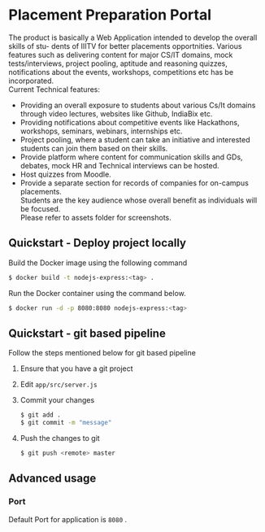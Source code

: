 # Placement Preparation Portal
The  product  is  basically  a  Web  Application  intended  to  develop  the  overall  skills  of  stu-
dents of IIITV for better placements opportnities. Various features such as delivering content for major CS/IT domains, mock tests/interviews, project pooling, aptitude and reasoning quizzes, notifications about the events, workshops, competitions etc has be incorporated.<br /> Current Technical features:
* Providing an overall exposure to students about various Cs/It domains through video
lectures, websites like Github, IndiaBix etc.
* Providing notifications about competitive events like Hackathons, workshops, seminars, webinars, internships etc.
* Project pooling, where a student can take an initiative and interested students can join them based on their skills.
* Provide platform where content for communication skills and GDs, debates, mock HR and Technical interviews can be hosted.
* Host quizzes from Moodle.
* Provide a separate section for records of companies for on-campus placements.
<br /> Students are the key audience whose overall benefit as individuals will be focused.
<br /> Please refer to assets folder for screenshots.

## Quickstart - Deploy project locally

Build the Docker image using the following command

```bash
$ docker build -t nodejs-express:<tag> .
```

Run the Docker container using the command below.

```bash
$ docker run -d -p 8080:8080 nodejs-express:<tag>
```

## Quickstart - git based pipeline

Follow the steps mentioned below for git based pipeline

1. Ensure that you have a git project
2. Edit `app/src/server.js`
3. Commit your changes

    ```bash
    $ git add .
    $ git commit -m "message"
    ```

4. Push the changes to git

    ```bash
    $ git push <remote> master
    ```

## Advanced usage

### **Port**

Default Port for application is `8080` .
